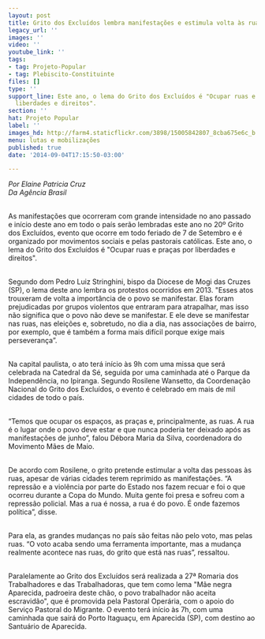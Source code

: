 ```yaml
---
layout: post
title: Grito dos Excluídos lembra manifestações e estimula volta às ruas
legacy_url: ''
images: ''
video: ''
youtube_link: ''
tags:
- tag: Projeto-Popular
- tag: Plebiscito-Constituinte
files: []
type: ''
support_line: Este ano, o lema do Grito dos Excluídos é "Ocupar ruas e praças por
  liberdades e direitos".
section: ''
hat: Projeto Popular
label: ''
images_hd: http://farm4.staticflickr.com/3898/15005842807_8cba675e6c_b.jpg
menu: lutas e mobilizações
published: true
date: '2014-09-04T17:15:50-03:00'

---
```

<p><em>Por Elaine Patricia Cruz<br />
Da Ag&ecirc;ncia Brasil</em></p>

<p><br />
As manifesta&ccedil;&otilde;es que ocorreram com grande intensidade no ano passado e in&iacute;cio deste ano em todo o pa&iacute;s ser&atilde;o lembradas este ano no 20&ordm; Grito dos Exclu&iacute;dos, evento que ocorre em todo feriado de 7 de Setembro e &eacute; organizado por movimentos sociais e pelas pastorais cat&oacute;licas. Este ano, o lema do Grito dos Exclu&iacute;dos &eacute; &quot;Ocupar ruas e pra&ccedil;as por liberdades e direitos&quot;.</p>

<p><br />
Segundo dom Pedro Luiz Stringhini, bispo da Diocese de Mogi das Cruzes (SP), o lema deste ano lembra os protestos ocorridos em 2013. &quot;Esses atos trouxeram de volta a import&acirc;ncia de o povo se manifestar. Elas foram prejudicadas por grupos violentos que entraram para atrapalhar, mas isso n&atilde;o significa que o povo n&atilde;o deve se manifestar. E ele deve se manifestar nas ruas, nas elei&ccedil;&otilde;es e, sobretudo, no dia a dia, nas associa&ccedil;&otilde;es de bairro, por exemplo, que &eacute; tamb&eacute;m a forma mais dif&iacute;cil porque exige mais perseveran&ccedil;a&rdquo;.</p>

<p><br />
Na capital paulista, o ato ter&aacute; in&iacute;cio &agrave;s 9h com uma missa que ser&aacute; celebrada na Catedral da S&eacute;, seguida por uma caminhada at&eacute; o Parque da Independ&ecirc;ncia, no Ipiranga. Segundo Rosilene Wansetto, da Coordena&ccedil;&atilde;o Nacional do Grito dos Exclu&iacute;dos, o evento &eacute; celebrado em mais de mil cidades de todo o pa&iacute;s.</p>

<p><br />
&ldquo;Temos que ocupar os espa&ccedil;os, as pra&ccedil;as e, principalmente, as ruas. A rua &eacute; o lugar onde o povo deve estar e que nunca poderia ter deixado ap&oacute;s as manifesta&ccedil;&otilde;es de junho&rdquo;, falou D&eacute;bora Maria da Silva, coordenadora do Movimento M&atilde;es de Maio.</p>

<p><br />
De acordo com Rosilene, o grito pretende estimular a volta das pessoas &agrave;s ruas, apesar de v&aacute;rias cidades terem reprimido as manifesta&ccedil;&otilde;es. &ldquo;A repress&atilde;o e a viol&ecirc;ncia por parte do Estado nos fazem recuar e foi o que ocorreu durante a Copa do Mundo. Muita gente foi presa e sofreu com a repress&atilde;o policial. Mas a rua &eacute; nossa, a rua &eacute; do povo. &Eacute; onde fazemos pol&iacute;tica&rdquo;, disse.</p>

<p><br />
Para ela, as grandes mudan&ccedil;as no pa&iacute;s s&atilde;o feitas n&atilde;o pelo voto, mas pelas ruas. &ldquo;O voto acaba sendo uma ferramenta importante, mas a mudan&ccedil;a realmente acontece nas ruas, do grito que est&aacute; nas ruas&rdquo;, ressaltou.</p>

<p><br />
Paralelamente ao Grito dos Exclu&iacute;dos ser&aacute; realizada a 27&ordf; Romaria dos Trabalhadores e das Trabalhadoras, que tem como lema &quot;M&atilde;e negra Aparecida, padroeira deste ch&atilde;o, o povo trabalhador n&atilde;o aceita escravid&atilde;o&quot;, que &eacute; promovida pela Pastoral Oper&aacute;ria, com o apoio do Servi&ccedil;o Pastoral do Migrante. O evento ter&aacute; in&iacute;cio &agrave;s 7h, com uma caminhada que sair&aacute; do Porto Itagua&ccedil;u, em Aparecida (SP), com destino ao Santu&aacute;rio de Aparecida.</p>
